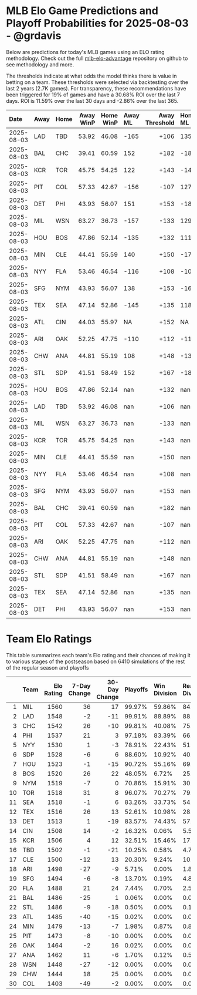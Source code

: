 # MLB Elo Game Predictions and Playoff Probabilities for 2025-08-03 - @grdavis
Below are predictions for today's MLB games using an ELO rating methodology. Check out the full [mlb-elo-advantage](https://github.com/grdavis/mlb-elo-advantage) repository on github to see methodology and more.

The thresholds indicate at what odds the model thinks there is value in betting on a team. These thresholds were selected via backtesting over the last 2 years (2.7K games). For transparency, these recommendations have been triggered for 19% of games and have a 30.68% ROI over the last 7 days. ROI is 11.59% over the last 30 days and -2.86% over the last 365.

| Date       | Away   | Home   |   Away WinP |   Home WinP | Away ML   |   Away Threshold | Home ML   |   Home Threshold |
|:-----------|:-------|:-------|------------:|------------:|:----------|-----------------:|:----------|-----------------:|
| 2025-08-03 | LAD    | TBD    |       53.92 |       46.08 | -165      |             +106 | 135       |             +141 |
| 2025-08-03 | BAL    | CHC    |       39.41 |       60.59 | 152       |             +182 | -187      |             -120 |
| 2025-08-03 | KCR    | TOR    |       45.75 |       54.25 | 122       |             +143 | -148      |             +105 |
| 2025-08-03 | PIT    | COL    |       57.33 |       42.67 | -156      |             -107 | 127       |             +160 |
| 2025-08-03 | DET    | PHI    |       43.93 |       56.07 | 151       |             +153 | -186      |             -102 |
| 2025-08-03 | MIL    | WSN    |       63.27 |       36.73 | -157      |             -133 | 129       |             +202 |
| 2025-08-03 | HOU    | BOS    |       47.86 |       52.14 | -135      |             +132 | 111       |             +113 |
| 2025-08-03 | MIN    | CLE    |       44.41 |       55.59 | 140       |             +150 | -172      |             -100 |
| 2025-08-03 | NYY    | FLA    |       53.46 |       46.54 | -116      |             +108 | -105      |             +138 |
| 2025-08-03 | SFG    | NYM    |       43.93 |       56.07 | 138       |             +153 | -168      |             -102 |
| 2025-08-03 | TEX    | SEA    |       47.14 |       52.86 | -145      |             +135 | 118       |             +110 |
| 2025-08-03 | ATL    | CIN    |       44.03 |       55.97 | NA        |             +152 | NA        |             -102 |
| 2025-08-03 | ARI    | OAK    |       52.25 |       47.75 | -110      |             +112 | -111      |             +132 |
| 2025-08-03 | CHW    | ANA    |       44.81 |       55.19 | 108       |             +148 | -132      |             +101 |
| 2025-08-03 | STL    | SDP    |       41.51 |       58.49 | 152       |             +167 | -187      |             -111 |
| 2025-08-03 | HOU    | BOS    |       47.86 |       52.14 | nan       |             +132 | nan       |             +113 |
| 2025-08-03 | LAD    | TBD    |       53.92 |       46.08 | nan       |             +106 | nan       |             +141 |
| 2025-08-03 | MIL    | WSN    |       63.27 |       36.73 | nan       |             -133 | nan       |             +202 |
| 2025-08-03 | KCR    | TOR    |       45.75 |       54.25 | nan       |             +143 | nan       |             +105 |
| 2025-08-03 | MIN    | CLE    |       44.41 |       55.59 | nan       |             +150 | nan       |             -100 |
| 2025-08-03 | NYY    | FLA    |       53.46 |       46.54 | nan       |             +108 | nan       |             +138 |
| 2025-08-03 | SFG    | NYM    |       43.93 |       56.07 | nan       |             +153 | nan       |             -102 |
| 2025-08-03 | BAL    | CHC    |       39.41 |       60.59 | nan       |             +182 | nan       |             -120 |
| 2025-08-03 | PIT    | COL    |       57.33 |       42.67 | nan       |             -107 | nan       |             +160 |
| 2025-08-03 | ARI    | OAK    |       52.25 |       47.75 | nan       |             +112 | nan       |             +132 |
| 2025-08-03 | CHW    | ANA    |       44.81 |       55.19 | nan       |             +148 | nan       |             +101 |
| 2025-08-03 | STL    | SDP    |       41.51 |       58.49 | nan       |             +167 | nan       |             -111 |
| 2025-08-03 | TEX    | SEA    |       47.14 |       52.86 | nan       |             +135 | nan       |             +110 |
| 2025-08-03 | DET    | PHI    |       43.93 |       56.07 | nan       |             +153 | nan       |             -102 |

# Team Elo Ratings
This table summarizes each team's Elo rating and their chances of making it to various stages of the postseason based on 6410 simulations of the rest of the regular season and playoffs

|    | Team   |   Elo Rating |   7-Day Change |   30-Day Change | Playoffs   | Win Division   | Reach Div. Rd.   | Reach CS   | Reach WS   | Win WS   |
|---:|:-------|-------------:|---------------:|----------------:|:-----------|:---------------|:-----------------|:-----------|:-----------|:---------|
|  1 | MIL    |         1560 |             36 |              17 | 99.97%     | 59.86%         | 84.56%           | 49.91%     | 30.16%     | 20.03%   |
|  2 | LAD    |         1548 |             -2 |             -11 | 99.91%     | 88.89%         | 88.10%           | 48.88%     | 24.34%     | 14.96%   |
|  3 | CHC    |         1542 |             26 |             -10 | 99.81%     | 40.08%         | 75.48%           | 36.65%     | 18.58%     | 11.20%   |
|  4 | PHI    |         1537 |             21 |               3 | 97.18%     | 83.39%         | 66.07%           | 30.84%     | 13.63%     | 8.03%    |
|  5 | NYY    |         1530 |              1 |              -3 | 78.91%     | 22.43%         | 51.34%           | 27.89%     | 15.49%     | 6.52%    |
|  6 | SDP    |         1528 |             -6 |               6 | 88.60%     | 10.92%         | 40.51%           | 17.32%     | 7.71%      | 4.31%    |
|  7 | HOU    |         1523 |             -1 |             -15 | 90.72%     | 55.16%         | 69.25%           | 36.74%     | 18.75%     | 7.64%    |
|  8 | BOS    |         1520 |             26 |              22 | 48.05%     | 6.72%          | 25.55%           | 12.28%     | 6.26%      | 2.50%    |
|  9 | NYM    |         1519 |             -7 |               0 | 70.86%     | 15.91%         | 30.36%           | 11.65%     | 4.09%      | 1.84%    |
| 10 | TOR    |         1518 |             31 |               8 | 96.07%     | 70.27%         | 79.83%           | 40.80%     | 20.50%     | 7.97%    |
| 11 | SEA    |         1518 |             -1 |               6 | 83.26%     | 33.73%         | 54.01%           | 27.30%     | 13.87%     | 5.27%    |
| 12 | TEX    |         1516 |             26 |              13 | 52.61%     | 10.98%         | 28.80%           | 14.01%     | 6.90%      | 2.78%    |
| 13 | DET    |         1513 |              1 |             -19 | 83.57%     | 74.43%         | 57.83%           | 27.02%     | 12.36%     | 4.23%    |
| 14 | CIN    |         1508 |             14 |              -2 | 16.32%     | 0.06%          | 5.59%            | 2.00%      | 0.81%      | 0.33%    |
| 15 | KCR    |         1506 |              4 |              12 | 32.51%     | 15.46%         | 17.13%           | 7.69%      | 3.35%      | 1.20%    |
| 16 | TBD    |         1502 |             -1 |             -21 | 10.25%     | 0.58%          | 4.71%            | 2.00%      | 0.87%      | 0.34%    |
| 17 | CLE    |         1500 |            -12 |              13 | 20.30%     | 9.24%          | 10.14%           | 3.90%      | 1.58%      | 0.50%    |
| 18 | ARI    |         1498 |            -27 |              -9 | 5.71%      | 0.00%          | 1.84%            | 0.58%      | 0.11%      | 0.06%    |
| 19 | SFG    |         1494 |             -6 |              -8 | 13.70%     | 0.19%          | 4.82%            | 1.40%      | 0.34%      | 0.17%    |
| 20 | FLA    |         1488 |             21 |              24 | 7.44%      | 0.70%          | 2.56%            | 0.73%      | 0.22%      | 0.08%    |
| 21 | BAL    |         1486 |            -25 |               1 | 0.06%      | 0.00%          | 0.05%            | 0.03%      | 0.00%      | 0.00%    |
| 22 | STL    |         1486 |             -9 |             -18 | 0.50%      | 0.00%          | 0.12%            | 0.05%      | 0.02%      | 0.00%    |
| 23 | ATL    |         1485 |            -40 |             -15 | 0.02%      | 0.00%          | 0.00%            | 0.00%      | 0.00%      | 0.00%    |
| 24 | MIN    |         1479 |            -13 |              -7 | 1.98%      | 0.87%          | 0.86%            | 0.22%      | 0.06%      | 0.03%    |
| 25 | PIT    |         1473 |             -8 |             -10 | 0.00%      | 0.00%          | 0.00%            | 0.00%      | 0.00%      | 0.00%    |
| 26 | OAK    |         1464 |             -2 |              16 | 0.02%      | 0.00%          | 0.00%            | 0.00%      | 0.00%      | 0.00%    |
| 27 | ANA    |         1462 |             11 |              -6 | 1.70%      | 0.12%          | 0.50%            | 0.12%      | 0.02%      | 0.00%    |
| 28 | WSN    |         1448 |            -27 |             -12 | 0.00%      | 0.00%          | 0.00%            | 0.00%      | 0.00%      | 0.00%    |
| 29 | CHW    |         1444 |             18 |              25 | 0.00%      | 0.00%          | 0.00%            | 0.00%      | 0.00%      | 0.00%    |
| 30 | COL    |         1403 |            -49 |              -2 | 0.00%      | 0.00%          | 0.00%            | 0.00%      | 0.00%      | 0.00%    |